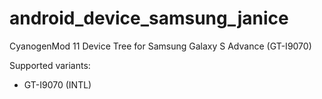 android_device_samsung_janice
=============================

CyanogenMod 11 Device Tree for Samsung Galaxy S Advance (GT-I9070)

Supported variants:
  - GT-I9070 (INTL)
